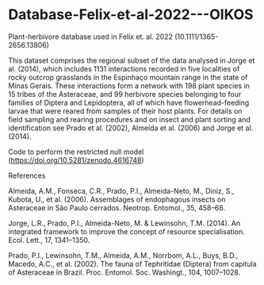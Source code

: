 # Database-Felix-et-al-2022---OIKOS
Plant-herbivore database used in Felix et. al. 2022 (10.1111/1365-2656.13806)

This dataset comprises the regional subset of the data analysed in Jorge et al. (2014), which includes 1131 interactions recorded in five localities of rocky outcrop grasslands in the Espinhaço mountain range in the state of Minas Gerais. These interactions form a network with 198 plant species in 15 tribes of the Asteraceae, and 99 herbivore species belonging to four families of Diptera and Lepidoptera, all of which have flowerhead-feeding larvae that were reared from samples of their host plants. For details on field sampling and rearing procedures and on insect and plant sorting and identification see Prado et al. (2002), Almeida et al. (2006) and Jorge et al. (2014).

Code to perform the restricted null model (https://doi.org/10.5281/zenodo.4616748)

References

Almeida, A.M., Fonseca, C.R., Prado, P.I., Almeida-Neto, M., Diniz, S., Kubota, U., et al. (2006). Assemblages of endophagous insects on Asteraceae in São Paulo cerrados. Neotrop. Entomol., 35, 458–68.


Jorge, L.R., Prado, P.I., Almeida-Neto, M. & Lewinsohn, T.M. (2014). An integrated framework to improve the concept of resource specialisation. Ecol. Lett., 17, 1341–1350.

Prado, P.I., Lewinsohn, T.M., Almeida, A.M., Norrbom, A.L., Buys, B.D., Macedo, A.C., et al. (2002). The fauna of Tephritidae (Diptera) from capitula of Asteraceae in Brazil. Proc. Entomol. Soc. Washingt., 104, 1007–1028.





